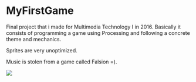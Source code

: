 # MyFirstGame

Final project that i made for Multimedia Technology I in 2016. Basically it consists of programming a game using Processing and following a concrete theme and mechanics.

Sprites are very unoptimized.

Music is stolen from a game called Falsion =).


[![](https://drive.google.com/thumbnail?authuser=0&sz=w1280&id=1OzLLS9fUk4FLEmpXBgbRLfZflv1-wBRX)](https://drive.google.com/file/d/1OzLLS9fUk4FLEmpXBgbRLfZflv1-wBRX/view?usp=drive_link "")
